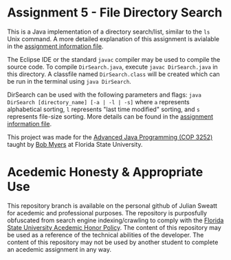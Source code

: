 # Assignment 5 - File Directory Search
This is a Java implementation of a directory search/list, similar to the `ls` Unix command. A more detailed explanation of this assignment is avialable in the [assignment information file](./info.html).

The Eclipse IDE or the standard `javac` compiler may be used to compile the source code. To compile `DirSearch.java`, execute `javac DirSearch.java` in this directory. A classfile named `DirSearch.class` will be created which can be run in the terminal using `java DirSearch`.

DirSearch can be used with the following parameters and flags: `java DirSearch [directory_name] [-a | -l | -s]` where `a` represents alphabetical sorting, `l` represents "last time modified" sorting, and `s` represents file-size sorting. More details can be found in the [assignment information file](./info.html).

This project was made for the [Advanced Java Programming (COP 3252)](http://www.cs.fsu.edu/~myers/cop3252/) taught by [Bob Myers](https://www.cs.fsu.edu/department/faculty/myers/) at Florida State University.

# Acedemic Honesty & Appropriate Use
This repository branch is available on the personal github of Julian Sweatt for acedemic and professional purposes. The repository is purposfully obfuscated from search engine indexing/crawling to comply with the [Florida State University Acedemic Honor Policy](https://fda.fsu.edu/sites/g/files/imported/storage/original/application/0ab8e9de6a98c1377d68de9717988bda.pdf). The content of this repository may be used as a reference of the technical abilities of the developer. The content of this repository may not be used by another student to complete an acedemic assignment in any way.